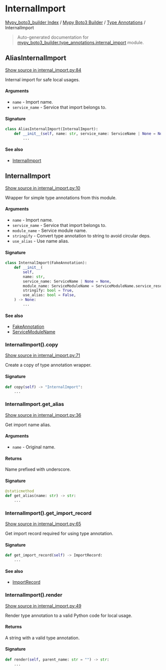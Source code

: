 # InternalImport

[Mypy_boto3_builder Index](../../README.md#mypy_boto3_builder-index) /
[Mypy Boto3 Builder](../index.md#mypy-boto3-builder) /
[Type Annotations](./index.md#type-annotations) /
InternalImport

> Auto-generated documentation for [mypy_boto3_builder.type_annotations.internal_import](https://github.com/youtype/mypy_boto3_builder/blob/main/mypy_boto3_builder/type_annotations/internal_import.py) module.

## AliasInternalImport

[Show source in internal_import.py:84](https://github.com/youtype/mypy_boto3_builder/blob/main/mypy_boto3_builder/type_annotations/internal_import.py#L84)

Internal import for safe local usages.

#### Arguments

- `name` - Import name.
- `service_name` - Service that import belongs to.

#### Signature

```python
class AliasInternalImport(InternalImport):
    def __init__(self, name: str, service_name: ServiceName | None = None) -> None:
        ...
```

#### See also

- [InternalImport](#internalimport)



## InternalImport

[Show source in internal_import.py:10](https://github.com/youtype/mypy_boto3_builder/blob/main/mypy_boto3_builder/type_annotations/internal_import.py#L10)

Wrapper for simple type annotations from this module.

#### Arguments

- `name` - Import name.
- `service_name` - Service that import belongs to.
- `module_name` - Service module name.
- `stringify` - Convert type annotation to string to avoid circular deps.
- `use_alias` - Use name alias.

#### Signature

```python
class InternalImport(FakeAnnotation):
    def __init__(
        self,
        name: str,
        service_name: ServiceName | None = None,
        module_name: ServiceModuleName = ServiceModuleName.service_resource,
        stringify: bool = True,
        use_alias: bool = False,
    ) -> None:
        ...
```

#### See also

- [FakeAnnotation](./fake_annotation.md#fakeannotation)
- [ServiceModuleName](../enums/service_module_name.md#servicemodulename)

### InternalImport().copy

[Show source in internal_import.py:71](https://github.com/youtype/mypy_boto3_builder/blob/main/mypy_boto3_builder/type_annotations/internal_import.py#L71)

Create a copy of type annotation wrapper.

#### Signature

```python
def copy(self) -> "InternalImport":
    ...
```

### InternalImport.get_alias

[Show source in internal_import.py:36](https://github.com/youtype/mypy_boto3_builder/blob/main/mypy_boto3_builder/type_annotations/internal_import.py#L36)

Get import name alias.

#### Arguments

- `name` - Original name.

#### Returns

Name prefixed with underscore.

#### Signature

```python
@staticmethod
def get_alias(name: str) -> str:
    ...
```

### InternalImport().get_import_record

[Show source in internal_import.py:65](https://github.com/youtype/mypy_boto3_builder/blob/main/mypy_boto3_builder/type_annotations/internal_import.py#L65)

Get import record required for using type annotation.

#### Signature

```python
def get_import_record(self) -> ImportRecord:
    ...
```

#### See also

- [ImportRecord](../import_helpers/import_record.md#importrecord)

### InternalImport().render

[Show source in internal_import.py:49](https://github.com/youtype/mypy_boto3_builder/blob/main/mypy_boto3_builder/type_annotations/internal_import.py#L49)

Render type annotation to a valid Python code for local usage.

#### Returns

A string with a valid type annotation.

#### Signature

```python
def render(self, parent_name: str = "") -> str:
    ...
```




